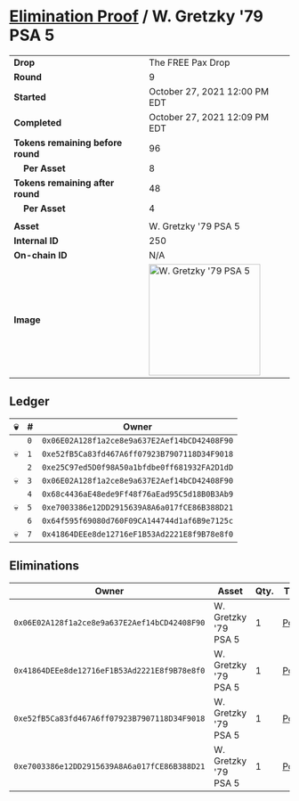 # [Elimination Proof](./readme.md) / W. Gretzky &#039;79 PSA 5

|||
|---|---|
| **Drop** | The FREE Pax Drop |
| **Round** | 9 |
| **Started** | October 27, 2021 12:00 PM EDT |
| **Completed** | October 27, 2021 12:09 PM EDT |
| **Tokens remaining before round** | 96 |
| **&nbsp;&nbsp;&nbsp;&nbsp;Per Asset** | 8 |
| **Tokens remaining after round** | 48 |
| **&nbsp;&nbsp;&nbsp;&nbsp;Per Asset** | 4 |
| | |
| **Asset** | W. Gretzky &#039;79 PSA 5 |
| **Internal ID** | 250 |
| **On-chain ID** | N/A |
| **Image** | <img src="https://tcdn.blokpax.com/94aa4804-2d40-4f09-b8ea-2fb968d72d30/3f124a402ae88c36e10e01765dd82f3a0644088a2a5eecba6b51ee81c0871c97.jpg" height="200" alt="W. Gretzky &#039;79 PSA 5" /> |

## Ledger

| 💀 | # | Owner |
| --- | --- | --- |
|  | `0` | `0x06E02A128f1a2ce8e9a637E2Aef14bCD42408F90` |
| 💀 | `1` | `0xe52fB5Ca83fd467A6ff07923B7907118D34F9018` |
|  | `2` | `0xe25C97ed5D0f98A50a1bfdbe0ff681932FA2D1dD` |
| 💀 | `3` | `0x06E02A128f1a2ce8e9a637E2Aef14bCD42408F90` |
|  | `4` | `0x68c4436aE48ede9Ff48f76aEad95C5d18B0B3Ab9` |
| 💀 | `5` | `0xe7003386e12DD2915639A8A6a017fCE86B388D21` |
|  | `6` | `0x64f595f69080d760F09CA144744d1af6B9e7125c` |
| 💀 | `7` | `0x41864DEEe8de12716eF1B53Ad2221E8f9B78e8f0` |


## Eliminations

| Owner | Asset | Qty. | Transaction |
| --- | --- | --- | --- |
| `0x06E02A128f1a2ce8e9a637E2Aef14bCD42408F90` | W. Gretzky '79 PSA 5 | 1 | [Polygonscan](https://polygonscan.com/tx/0x03d74944aea8ac0b897a0ea0cd65042f07e78eac1670b25437050fb80fa1a2a7) |
| `0x41864DEEe8de12716eF1B53Ad2221E8f9B78e8f0` | W. Gretzky '79 PSA 5 | 1 | [Polygonscan](https://polygonscan.com/tx/0x9da760978606f0752a35b1bbfaab9fadfa4dcc6270930e3d11ae53e11de4fe57) |
| `0xe52fB5Ca83fd467A6ff07923B7907118D34F9018` | W. Gretzky '79 PSA 5 | 1 | [Polygonscan](https://polygonscan.com/tx/0x768ab37ef3e441808d208e65ce44ed94baf42bee568c791b4d73619f3480fe08) |
| `0xe7003386e12DD2915639A8A6a017fCE86B388D21` | W. Gretzky '79 PSA 5 | 1 | [Polygonscan](https://polygonscan.com/tx/0xb5460e0b8e3725d768289fb36606b5f372be214f4486c2151cccc9f66db2af36) |
